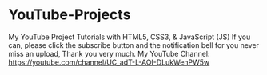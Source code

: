 # YouTube-Projects
My YouTube Project Tutorials with HTML5, CSS3, &amp; JavaScript (JS)
If you can, please click the subscribe button and the notification bell for you never miss an upload, Thank you very much.
My YouTube Channel: https://youtube.com/channel/UC_adT-L-AOI-DLukWenPW5w

